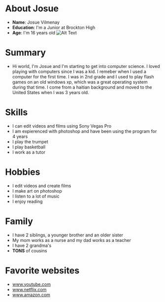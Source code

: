 # About Josue 
* **Name**: Josue Vilmenay
* **Education**: I'm a Junior at Brockton High
* **Age**: I'm 16 years old
![Alt Text](https://patch.com/img/cdn20/users/1625498/20170320/011303/styles/raw/public/article_images/img_20170311_130734-1489986502-2221.jpg)

# Summary
* Hi world, I'm Josue and I'm starting to get into computer science. I loved playing with computers since I was a kid. I remeber when I used a computer for the first time. I was in 2nd grade and I used to play flash games on an old windows xp, which was a great operating system during that time. I come from a haitian background and moved to the United States when I was 3 years old.

# Skills
* I can edit videos and films using Sony Vegas Pro
* I am expierenced with photoshop and have been using the program for 4 years
* I play the trumpet
* I play basketball
* I work as a tutor

# Hobbies
* I edit videos and create films
* I make art on photoshop
* I listen to a lot of music
* I enjoy reading

# Family
* I have 2 siblings, a younger brother and an older sister
* My mom works as a nurse and my dad works as a teacher
* I have 2 grandma's 
* **TONS** of cousins

# Favorite websites
* www.youtube.com
* www.netflix.com
* www.amazon.com
